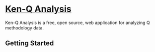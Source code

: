 # [Ken-Q Analysis](https://github.com/shawnbanasick/ken-q-analysis/)

Ken-Q Analysis is a free, open source, web application for analyzing Q methodology data.

## Getting Started
